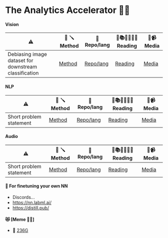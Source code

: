 # The Analytics Accelerator 🚀🦾

#### Vision
| ⚠️ | 🧮 🪛 Method | 🎁 Repo/lang | 📰📚👨‍🎓👩‍🎓 Reading | 📰📹 Media |
| ------------- | ------------- | ------------- | ------------- |  ------------- |
| Debiasing image dataset for downstream classification | [Method]( X ) | [Repo/lang]( X )| [Reading]( X ) | [Media]( X ) |


#### NLP

| ⚠️ | 🧮 🪛 Method | 🎁 Repo/lang | 📰📚👨‍🎓👩‍🎓 Reading | 📰📹 Media |
| ------------- | ------------- | ------------- | ------------- |  ------------- |
| Short problem statement | [Method]( X ) | [Repo/lang]( X )| [Reading]( X ) | [Media]( X ) |



#### Audio
| ⚠️ | 🧮 🪛 Method | 🎁 Repo/lang | 📰📚👨‍🎓👩‍🎓 Reading | 📰📹 Media |
| ------------- | ------------- | ------------- | ------------- |  ------------- |
| Short problem statement | [Method]( X ) | [Repo/lang]( X )| [Reading]( X ) | [Media]( X ) |


#### 🔮 For finetuning your own NN 
- Discords... 
- https://nn.labml.ai/
- https://distill.pub/


#### 😻 [Meme 🔌🔌]
- 🖖 [236G](https://cs236g.stanford.edu/memes/1/)


